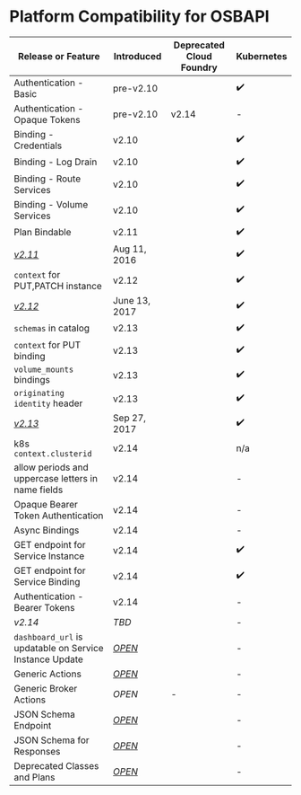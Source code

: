 # Platform Compatibility for OSBAPI


| Release or Feature | Introduced | Deprecated Cloud Foundry | Kubernetes |
| --- | -- | --- | --- |
| Authentication - Basic | pre-v2.10 | | ✔️ | ✔️ |
| Authentication - Opaque Tokens | pre-v2.10 | v2.14 | - | ✔️ |
| Binding - Credentials | v2.10 | | ✔️ | ✔️ |
| Binding - Log Drain | v2.10 | | ✔️ | - |
| Binding - Route Services | v2.10 | | ✔️ | - |
| Binding - Volume Services | v2.10 | | ✔️ | - |
| Plan Bindable | v2.11 | | ✔️ | ✔️ |
| [*v2.11*](release-notes.md#v211) | Aug 11, 2016 | | ✔️ | ✔️ |
| `context` for PUT,PATCH instance | v2.12 | | ✔️ | ✔️ |
| [*v2.12*](release-notes.md#v212) | June 13, 2017 | | ✔️ | ✔️ |
| `schemas` in catalog | v2.13 | | ✔️ | ✔️ |
| `context` for PUT binding | v2.13 | | ✔️ | ✔️ |
| `volume_mounts` bindings | v2.13 | | ✔️ | - |
| `originating identity` header | v2.13 | | ✔️ | ✔️ |
| [*v2.13*](release-notes.md#v213) | Sep 27, 2017 | | ✔️ | ✔️ |
| k8s `context.clusterid` | v2.14 | | n/a | ✔️ |
| allow periods and uppercase letters in name fields | v2.14 | | - | ✔️ |
| Opaque Bearer Token Authentication | v2.14 | | - | ✔️ |
| Async Bindings | v2.14 | | - | ✔️ |
| GET endpoint for Service Instance | v2.14 | | ✔️ | - |
| GET endpoint for Service Binding | v2.14 | | ✔️ | ✔️ |
| Authentication - Bearer Tokens | v2.14 | | - | ✔️ |
| *v2.14* | _TBD_ | | - | - |
| `dashboard_url` is updatable on Service Instance Update | [_OPEN_](https://github.com/openservicebrokerapi/servicebroker/pull/437) | | - | - |
| Generic Actions | [_OPEN_](https://github.com/openservicebrokerapi/servicebroker/pull/431) | | - | - |
| Generic Broker Actions | _OPEN_ | - | - |
| JSON Schema Endpoint | [_OPEN_](https://github.com/openservicebrokerapi/servicebroker/pull/402) | | - | - |
| JSON Schema for Responses | [_OPEN_](https://github.com/openservicebrokerapi/servicebroker/pull/392) | | - | - |
| Deprecated Classes and Plans | [_OPEN_](https://github.com/openservicebrokerapi/servicebroker/pull/504) | | - | - |
